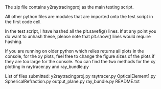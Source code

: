 The zip file contains y2raytracingproj as the main testing script.

All other python files are modules that are imported onto the test script in the first code cell.

In the test script, I have hashed all the plt.savefig() lines. If at any point you do want to unhash these, please note that plt.show() lines would require hashing.

If you are running on older python which relies returns all plots in the console, 
for the xy plots, feel free to change the figure sizes of the plots if they are too large for the console.
You can find the two methods for the xy plotting in raytracer.py and ray_bundle.py

List of files submitted:
y2raytracingproj.py
raytracer.py
OpticalElement1.py
SphericalRefraction.py
output_plane.py
ray_bundle.py
README.txt 
